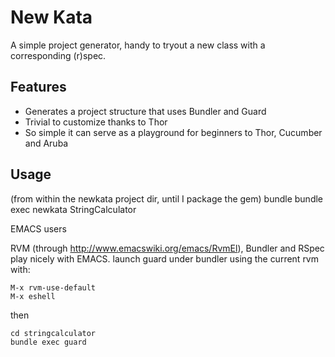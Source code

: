 New Kata
========
  
  A simple project generator, handy to tryout a new class with a corresponding (r)spec.
  
Features
--------
  
  - Generates a project structure that uses Bundler and Guard
  - Trivial to customize thanks to Thor
  - So simple it can serve as a playground for beginners to Thor, Cucumber and Aruba

Usage
-----
  
  (from within the newkata project dir, until I package the gem)
  bundle
  bundle exec newkata StringCalculator
  
  
EMACS users
  
  RVM (through http://www.emacswiki.org/emacs/RvmEl), Bundler and RSpec play nicely with EMACS.
  launch guard under bundler using the current rvm with:
  
    M-x rvm-use-default
    M-x eshell
    
  then
        
    cd stringcalculator
    bundle exec guard
